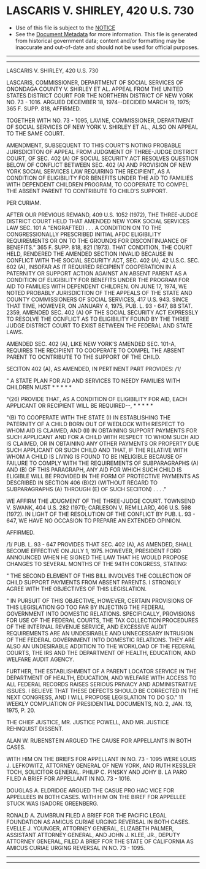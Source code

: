---
---

# LASCARIS V. SHIRLEY, 420 U.S. 730

* Use of this file is subject to the [NOTICE](https://github.com/publicdocs/notice/blob/master/NOTICE)
* See the [Document Metadata](../../../) for more information.
  This file is generated from historical government data; content and/or formatting may be inaccurate and out-of-date and should not be used for official purposes.

----------
----------

LASCARIS V. SHIRLEY, 420 U.S. 730

LASCARIS, COMMISSIONER, DEPARTMENT OF SOCIAL SERVICES OF ONONDAGA COUNTY V. SHIRLEY ET AL. APPEAL FROM THE UNITED STATES DISTRICT COURT FOR THE NORTHERN DISTRICT OF NEW YORK NO. 73 - 1016.  ARGUED DECEMBER 18, 1974--DECIDED MARCH 19, 1975; 365 F. SUPP. 818, AFFIRMED.

TOGETHER WITH NO. 73 - 1095, LAVINE, COMMISSIONER, DEPARTMENT OF SOCIAL SERVICES OF NEW YORK V. SHIRLEY ET AL., ALSO ON APPEAL TO THE SAME COURT.

AMENDMENT, SUBSEQUENT TO THIS COURT'S NOTING PROBABLE JURISDICITON OF APPEAL FROM JUDGMENT OF THREE-JUDGE DISTRICT COURT, OF SEC. 402 (A) OF SOCIAL SECURITY ACT RESOLVES QUESTION BELOW OF CONFLICT BETWEEN SEC. 402 (A) AND PROVISION OF NEW YORK SOCIAL SERVICES LAW REQUIRING THE RECIPIENT, AS A CONDITION OF ELIGIBILITY FOR BENEFITS UNDER THE AID TO FAMILIES WITH DEPENDENT CHILDREN PROGRAM, TO COOPERATE TO COMPEL THE ABSENT PARENT TO CONTRIBUTE TO CHILD'S SUPPORT.

PER CURIAM.

AFTER OUR PREVIOUS REMAND, 409 U.S. 1052 (1972), THE THREE-JUDGE DISTRICT COURT HELD THAT AMENDED NEW YORK SOCIAL SERVICES LAW SEC. 101 A "ENGRAFTED) . . . A CONDITION ON TO THE CONGRESSIONALLY PRESCRIBED INITIAL AFDC ELIGIBILITY REQUIREMENTS OR ON TO THE GROUNDS FOR DISCONTINUANCE OF BENEFITS."  365 F. SUPP. 818, 821 (1973).  THAT CONDITION, THE COURT HELD, RENDERED THE AMENDED SECTION INVALID BECAUSE IN CONFLICT WITH THE SOCIAL SECURITY ACT, SEC. 402 (A), 42 U.S.C. SEC. 602 (A), INSOFAR AS IT REQUIRED RECIPIENT COOPERATION IN A PATERNITY OR SUPPORT ACTION AGAINST AN ABSENT PARENT AS A CONDITION OF ELIGIBILITY FOR BENEFITS UNDER THE PROGRAM FOR AID TO FAMILIES WITH DEPENDENT CHILDREN.  ON JUNE 17, 1974, WE NOTED PROBABLY JURISDICTION OF THE APPEALS OF THE STATE AND COUNTY COMMISSIONERS OF SOCIAL SERVICES, 417 U.S. 943.  SINCE THAT TIME, HOWEVER, ON JANUARY 4, 1975, PUB. L. 93 - 647, 88 STAT. 2359, AMENDED SEC. 402 (A) OF THE SOCIAL SECURITY ACT EXPRESSLY TO RESOLVE THE OCNFLICT AS TO ELIGIBILITY FOUND BY THE THREE JUDGE DISTRICT COURT TO EXIST BETWEEN THE FEDERAL AND STATE LAWS.

AMENDED SEC. 402 (A), LIKE NEW YORK'S AMENDED SEC. 101-A, REQUIRES THE RECIPIENT TO COOPERATE TO COMPEL THE ABSENT PARENT TO OCNTRIBUTE TO THE SUPPORT OF THE CHILD.

SECITON 402 (A), AS AMENDED, IN PERTINENT PART PROVIDES:  /1/

" A STATE PLAN FOR AID AND SERVICES TO NEEDY FAMILIES WITH CHILDREN MUST \* \* \* \* \*

"(26) PROVIDE THAT, AS A CONDITION OF ELIGIBILITY FOR AID, EACH APPLICANT OR RECIPIENT WILL BE REQUIRED--, \* \* \* \* \*

"(B) TO COOPERATE WITH THE STATE (I) IN ESTABLISHING THE PATERNITY OF A CHILD BORN OUT OF WEDLOCK WITH RESPECT TO WHOM AID IS CLAIMED, AND (II) IN OBTAINING SUPPORT PAYMENTS FOR SUCH APPLICANT AND FOR A CHILD WITH RESPECT TO WHOM SUCH AID IS CLAIMED, OR IN OBTAINING ANY OTHER PAYMENTS OR PROPERTY DUE SUCH APPLICANT OR SUCH CHILD AND THAT, IF THE RELATIVE WITH WHOM A CHILD IS LIVING IS FOUND TO BE INELIGIBLE BECAUSE OF FAILURE TO COMPLY WITH THE REQUIREMENTS OF SUBPARAGRAPHS (A) AND (B) OF THIS PARAGRAPH, ANY AID FOR WHICH SUCH CHILD IS ELIGIBLE WILL BE PROVIDED IN THE FORM OF PROTECTIVE PAYMENTS AS DESCRIBED IN SECTION 406 (B)(2) (WITHOUT REGARD TO SUBPARAGRAPHS (A) THROUGH (E) OF SUCH SECITON) . . . ."

WE AFFIRM THE JDUGMENT OF THE THREE-JUDGE COURT.  TOWNSEND V. SWANK, 404 U.S. 282 (1971); CARLESON V. REMILLARD, 406 U.S. 598 (1972).  IN LIGHT OF THE RESOLUTION OF THE CONFLICT BY PUB. L. 93 - 647, WE HAVE NO OCCASION TO PREPARE AN EXTENDED OPINION.

AFFIRMED.

/1/ PUB. L. 93 - 647 PROVIDES THAT SEC. 402 (A), AS AMENDED, SHALL BECOME EFFECTIVE ON JULY 1, 1975.  HOWEVER, PRESIDENT FORD ANNOUNCED WHEN HE SIGNED THE LAW THAT HE WOULD PROPOSE CHANGES TO SEVERAL MONTHS OF THE 94TH CONGRESS, STATING:

" THE SECOND ELEMENT OF THIS BILL INVOLVES THE COLLECTION OF CHILD SUPPORT PAYMENTS FROM ABSENT PARENTS.  I STRONGLY AGREE WITH THE OBJECTIVES OF THIS LEGISLATION.

" IN PURSUIT OF THIS OBJECTIVE, HOWEVER, CERTAIN PROVISIONS OF THIS LEGISLATION GO TOO FAR BY INJECTING THE FEDERAL GOVERNMENT INTO DOMESTIC RELATIONS.  SPECIFICALLY, PROVISIONS FOR USE OF THE FEDERAL COURTS, THE TAX COLLECTION PROCEDURES OF THE INTERNAL REVENUE SERVICE, AND EXCESSIVE AUDIT REQUIREMENTS ARE AN UNDESIRABLE AND UNNECESSARY INTRUSION OF THE FEDERAL GOVERNMENT INTO DOMESTIC RELATIONS.  THEY ARE ALSO AN UNDESIRABLE ADDITION TO THE WORKLOAD OF THE FEDERAL COURTS, THE IRS AND THE DEPARTMENT OF HEALTH, EDUCATION, AND WELFARE AUDIT AGENCY.

FURTHER, THE ESTABLISHMENT OF A PARENT LOCATOR SERVICE IN THE DEPARTMENT OF HEALTH, EDUCATION, AND WELFARE WITH ACCESS TO ALL FEDERAL RECORDS RAISES SERIOUS PRIVACY AND ADMINISTRATIVE ISSUES.  I BELIEVE THAT THESE DEFECTS SHOULD BE CORRECTED IN THE NEXT CONGRESS, AND I WILL PROPOSE LEGISLATION TO DO SO."  11 WEEKLY COMPLIATION OF PRESIDENTIAL DOCUMENTS, NO. 2, JAN. 13, 1975, P. 20.

THE CHIEF JUSTICE, MR. JUSTICE POWELL, AND MR. JUSTICE REHNQUIST DISSENT.

ALAN W. RUBENSTEIN ARGUED THE CAUSE FOR APPELLANTS IN BOTH CASES.

WITH HIM ON THE BRIEFS FOR APPELLANT IN NO. 73 - 1095 WERE LOUIS J. LEFKOWITZ, ATTORNEY GENERAL OF NEW YORK, AND RUTH KESSLER TOCH, SOLICITOR GENERAL.  PHILIP C. PINSKY AND JOHY B. LA PARO FILED A BRIEF FOR APPELLANT IN NO. 73 - 1016.

DOUGLAS A. ELDRIDGE ARGUED THE CASUE PRO HAC VICE FOR APPELLEES IN BOTH CASES.  WITH HIM ON THE BIREF FOR APPELLEE STUCK WAS ISADORE GREENBERG.

RONALD A. ZUMBRUN FILED A BRIEF FOR THE PACIFIC LEGAL FOUNDATION AS AMICUS CURIAE URGING REVERSAL IN BOTH CASES.  EVELLE J. YOUNGER, ATTORNEY GENERAL, ELIZABETH PALMER, ASSISTANT ATTORNEY GENERAL, AND JOHN J. KLEE, JR., DEPUTY ATTORNEY GENERAL, FILED A BRIEF FOR THE STATE OF CALIFORNIA AS AMICUS CURIAE URGING REVERSAL IN NO. 73 - 1095.


----------
----------


